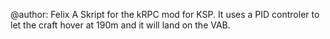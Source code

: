 @author: Felix
A Skript for the kRPC mod for KSP.
It uses a PID controler to let the craft hover at 190m and it will land on the VAB.
